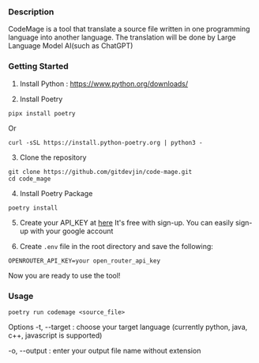 ### Description
CodeMage is a tool that translate a source file written in one programming language into another language.
The translation will be done by Large Language Model AI(such as ChatGPT)

### Getting Started

1. Install Python : https://www.python.org/downloads/

2. Install Poetry

```console
pipx install poetry
```

Or

```console
curl -sSL https://install.python-poetry.org | python3 -
```

3. Clone the repository
```console
git clone https://github.com/gitdevjin/code-mage.git
cd code_mage
```

4. Install Poetry Package
```console
poetry install
```

5. Create your API_KEY at [here](https://openrouter.ai/docs/api-keys)
It's free with sign-up. You can easily sign-up with your google account

6. Create `.env` file in the root directory and save the following:
```
OPENROUTER_API_KEY=your open_router_api_key
```



Now you are ready to use the tool!

### Usage

```console
poetry run codemage <source_file>
```

Options
-t, --target : choose your target language (currently python, java, c++, javascript is supported)

-o, --output : enter your output file name without extension


